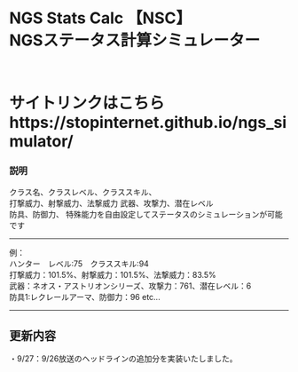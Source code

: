<h1>NGS Stats Calc 【NSC】 <br> NGSステータス計算シミュレーター<h1>
<br>
サイトリンクはこちら<br>
https://stopinternet.github.io/ngs_simulator/
<br>
<h3>説明</h3>
クラス名、クラスレベル、クラススキル、<br>
打撃威力、射撃威力、法撃威力
武器、攻撃力、潜在レベル<br>
防具、防御力、
特殊能力を自由設定してステータスのシミュレーションが可能です
<hr>
例：
<br>ハンター　レベル:75　クラススキル:94
<br>打撃威力：101.5%、射撃威力：101.5%、法撃威力：83.5%
<br>武器：ネオス・アストリオンシリーズ、攻撃力：761、潜在レベル：6
<br>防具1:レクレールアーマ、防御力：96 etc...
<hr>
<h2>更新内容</h2>
・9/27：9/26放送のヘッドラインの追加分を実装いたしました。
